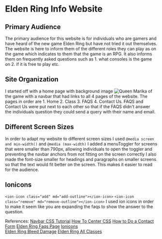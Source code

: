 # Elden Ring Info Website

## Primary Audience
The primary audience for this website is for individuals who are gamers and have heard of the new game Elden Ring but have not tried it out themselves.
The website is here to inform them of the different roles they can play as on the game which indicates to them that the game is an RPG.
 It also informs them on frequently asked questions such as 1. what consoles is the game on  2. if it is free to play etc.

## Site Organization
I started off with a home page with background image ![Queen Marika](headerimg.jpg) of the game with a navbar that had links to all 4 pages of the website. The pages in order are 1. Home 2. Class 3. FAQS 4. Contact Us.
FAQS and Contact Us were put next to each other so that if the FAQS didn't answer the individuals question they could send a query with their name and email.

## Different Screen Sizes
In order to adapt my website to different screen sizes I used
`@media screen and min-width()` and `@media (max-width)`
I added a menuToggler for screens that were smaller than 790px, allowing individuals to open the toggler and preventing the navbar anchors from not fitting on the screen correctly
I also made the font-size smaller for headings and paragraphs on smaller screens so that the text would fit better on the screen.
This makes it easier to read for the audience.

## Ionicons
`<ion-icon class="add" md="add-outline"></ion-icon>`
`<ion-icon class="remove" md="remove-outline"></ion-icon>`
I used ion icons in order to make it seem like you are expanding the faqs to show the answer to the question.


References:
[Navbar CSS Tutorial](https://www.youtube.com/watch?v=PwWHL3RyQgk)
[How To Center CSS](https://youtu.be/QdITQ4upjME)
[How to Do a Contact Form](https://youtu.be/gggB0Nq5vBk?list=PLyePCT-XsNq18w1N5iQe8e9NVz0q_FnAA)
[Elden Ring Faqs Page](https://eldenring.wiki.fextralife.com/FAQ)
[Ionicons](https://youtu.be/WGsk13xh-Fk)  
[Elden Ring Bleed Damage](https://www.inverse.com/gaming/elden-ring-best-bleed-build#:~:text=Sure%2C%20it)
[Elden Ring All Classes](https://www.techradar.com/uk/how-to/elden-ring-classes-how-to-choose-the-best-character-for-your-playstyle)
